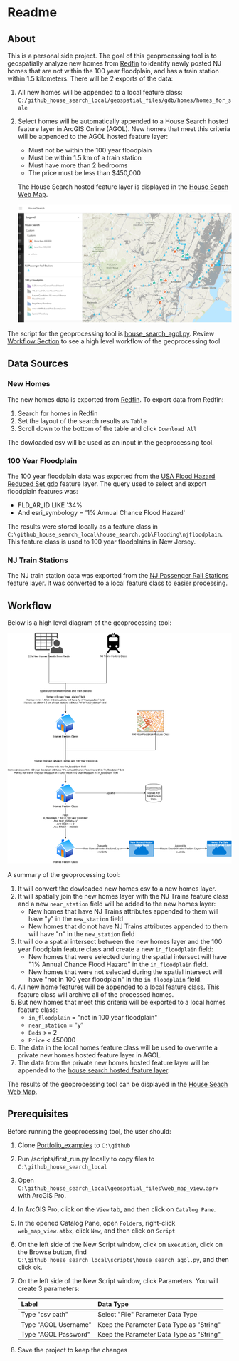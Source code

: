 # Readme

## About
This is a personal side project. The goal of this geoprocessing tool is to geospatially analyze new homes from [Redfin](https://www.redfin.com/county/1910/NJ/Union-County) to identify newly posted NJ homes that are not within the 100 year floodplain, and has a train station within 1.5 kilometers. There will be 2 exports of the data:

1. All new homes will be appended to a local feature class: `C:/github_house_search_local/geospatial_files/gdb/homes/homes_for_sale`
2. Select homes will be automatically appended to a House Search hosted feature layer in ArcGIS Online (AGOL). New homes that meet this criteria will be appended to the AGOL hosted feature layer:

    - Must not be within the 100 year floodplain
    - Must be within 1.5 km of a train station
    - Must have more than 2 bedrooms
    - The price must be less than $450,000 
    
    The House Search hosted feature layer is displayed in the [House Seach Web Map](https://www.arcgis.com/apps/mapviewer/index.html?webmap=a9f2fa2b4262417f96440b300cdda491).

    ![House Search Web Map](/Documentation/Images/web_map.png)


The script for the geoprocessing tool is [house_search_agol.py](/scripts/house_search_agol.py). Review [Workflow Section](#workflow) to see a high level workflow of the geoprocessing tool


## Data Sources
### New Homes

The new homes data is exported from [Redfin](https://www.redfin.com). To export data from Redfin:
1. Search for homes in Redfin
2. Set the layout of the search results as `Table`
2. Scroll down to the bottom of the table and click `Download All`

The dowloaded csv will be used as an input in the geoprocessing tool.

### 100 Year Floodplain

The 100 year floodplain data was exported from the [USA Flood Hazard Reduced Set gdb](https://services.arcgis.com/P3ePLMYs2RVChkJx/arcgis/rest/services/USA_Flood_Hazard_Reduced_Set_gdb/FeatureServer) feature layer. The query used to select and export floodplain features was:

- FLD_AR_ID LIKE '34%
- And esri_symbology = '1% Annual Chance Flood Hazard'

The results were stored locally as a feature class in `C:\github_house_search_local\house_search.gdb\Flooding\njfloodplain`. This feature class is used to 100 year floodplains in New Jersey.

### NJ Train Stations

The NJ train station data was exported from the [NJ Passenger Rail Stations](https://hub.arcgis.com/datasets/njdca::nj-passenger-rail-stations/about) feature layer. It was converted to a local feature class to easier processing.

## Workflow

Below is a high level diagram of the geoprocessing tool:

![High Level Diagram](/Documentation/High_level_diagram.png)

A summary of the geoprocessing tool:

1. It will convert the dowloaded new homes csv to a new homes layer.
2. It will spatially join the new homes layer with the NJ Trains feature class and a new `near_station` field will be added to the new homes layer:
    - New homes that have NJ Trains attributes appended to them will have "y" in the `new_station` field
    - New homes that do not have NJ Trains attributes appended to them will have "n" in the `new_station` field
3. It will do a spatial intersect between the new homes layer and the 100 year floodplain feature class and create a new `in_floodplain` field:
    - New homes that were selected during the spatial intersect will have "1% Annual Chance Flood Hazard" in the `in_floodplain` field.
    - New homes that were not selected during the spatial intersect will have "not in 100 year floodplain" in the `in_floodplain` field.
4. All new home features will be appended to a local feature class. This feature class will archive all of the processed homes.
5. But new homes that meet this criteria will be exported to a local homes feature class:
   - `in_floodplain` = "not in 100 year floodplain"
   - `near_station` = "y"
   - `Beds` >= 2
   - `Price` < 450000
6. The data in the local homes feature class will be used to overwrite a private new homes hosted feature layer in AGOL.
7. The data from the private new homes hosted feature layer will be appended to the [house search hosted feature layer](https://www.arcgis.com/home/item.html?id=7acd4bbc02a843b785760776bbebb8e3). 

The results of the geoprocessing tool can be displayed in the [House Seach Web Map](https://www.arcgis.com/apps/mapviewer/index.html?webmap=a9f2fa2b4262417f96440b300cdda491).


## Prerequisites

Before running the geoprocessing tool, the user should:

1. Clone [Portfolio_examples](https://github.com/diflores79/Portfolio_examples/tree/main) to `C:\github`
2. Run /scripts/first_run.py locally to copy files to `C:\github_house_search_local`
3. Open `C:\github_house_search_local\geospatial_files\web_map_view.aprx` with ArcGIS Pro.
4. In ArcGIS Pro, click on the `View` tab, and then click on `Catalog Pane`.
5. In the opened Catalog Pane, open `Folders`, right-click `web_map_view.atbx`, click `New`, and then click on `Script`
6. On the left side of the New Script window, click on `Execution`, click on the Browse button, find `C:\github_house_search_local\scripts\house_search_agol.py`, and then click ok.
7. On the left side of the New Script window, click Parameters. You will create 3 parameters:

    | Label | Data Type | 
    |-------| ------|
    | Type "csv path" | Select "File" Parameter Data Type|
    | Type "AGOL Username" | Keep the Parameter Data Type as "String" |
    | Type "AGOL Password" | Keep the Parameter Data Type as "String" |
8. Save the project to keep the changes





